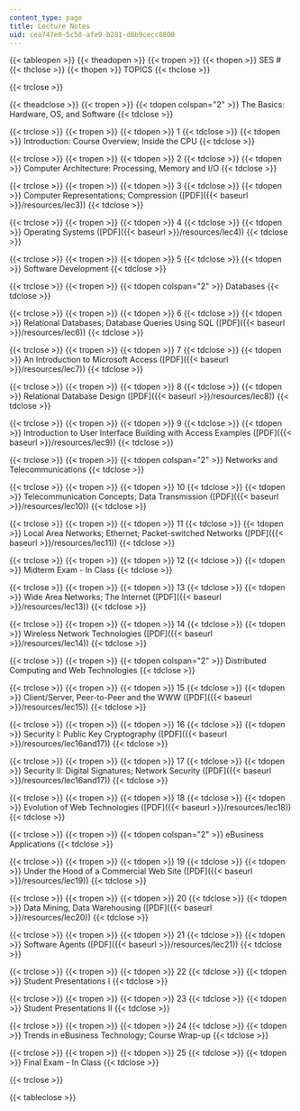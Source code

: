 ```yaml
---
content_type: page
title: Lecture Notes
uid: cea747e0-5c58-afe9-b281-d8b9cecc8800
---
```


{{< tableopen >}}
{{< theadopen >}}
{{< tropen >}}
{{< thopen >}}
SES #
{{< thclose >}}
{{< thopen >}}
TOPICS
{{< thclose >}}

{{< trclose >}}

{{< theadclose >}}
{{< tropen >}}
{{< tdopen colspan="2" >}}
The Basics: Hardware, OS, and Software
{{< tdclose >}}

{{< trclose >}}
{{< tropen >}}
{{< tdopen >}}
1
{{< tdclose >}}
{{< tdopen >}}
Introduction: Course Overview; Inside the CPU
{{< tdclose >}}

{{< trclose >}}
{{< tropen >}}
{{< tdopen >}}
2
{{< tdclose >}}
{{< tdopen >}}
Computer Architecture: Processing, Memory and I/O
{{< tdclose >}}

{{< trclose >}}
{{< tropen >}}
{{< tdopen >}}
3
{{< tdclose >}}
{{< tdopen >}}
Computer Representations; Compression ([PDF]({{< baseurl >}}/resources/lec3))
{{< tdclose >}}

{{< trclose >}}
{{< tropen >}}
{{< tdopen >}}
4
{{< tdclose >}}
{{< tdopen >}}
Operating Systems ([PDF]({{< baseurl >}}/resources/lec4))
{{< tdclose >}}

{{< trclose >}}
{{< tropen >}}
{{< tdopen >}}
5
{{< tdclose >}}
{{< tdopen >}}
Software Development
{{< tdclose >}}

{{< trclose >}}
{{< tropen >}}
{{< tdopen colspan="2" >}}
Databases
{{< tdclose >}}

{{< trclose >}}
{{< tropen >}}
{{< tdopen >}}
6
{{< tdclose >}}
{{< tdopen >}}
Relational Databases; Database Queries Using SQL ([PDF]({{< baseurl >}}/resources/lec6))
{{< tdclose >}}

{{< trclose >}}
{{< tropen >}}
{{< tdopen >}}
7
{{< tdclose >}}
{{< tdopen >}}
An Introduction to Microsoft Access ([PDF]({{< baseurl >}}/resources/lec7))
{{< tdclose >}}

{{< trclose >}}
{{< tropen >}}
{{< tdopen >}}
8
{{< tdclose >}}
{{< tdopen >}}
Relational Database Design ([PDF]({{< baseurl >}}/resources/lec8))
{{< tdclose >}}

{{< trclose >}}
{{< tropen >}}
{{< tdopen >}}
9
{{< tdclose >}}
{{< tdopen >}}
Introduction to User Interface Building with Access Examples ([PDF]({{< baseurl >}}/resources/lec9))
{{< tdclose >}}

{{< trclose >}}
{{< tropen >}}
{{< tdopen colspan="2" >}}
Networks and Telecommunications
{{< tdclose >}}

{{< trclose >}}
{{< tropen >}}
{{< tdopen >}}
10
{{< tdclose >}}
{{< tdopen >}}
Telecommunication Concepts; Data Transmission ([PDF]({{< baseurl >}}/resources/lec10))
{{< tdclose >}}

{{< trclose >}}
{{< tropen >}}
{{< tdopen >}}
11
{{< tdclose >}}
{{< tdopen >}}
Local Area Networks; Ethernet; Packet-switched Networks ([PDF]({{< baseurl >}}/resources/lec11))
{{< tdclose >}}

{{< trclose >}}
{{< tropen >}}
{{< tdopen >}}
12
{{< tdclose >}}
{{< tdopen >}}
Midterm Exam - In Class
{{< tdclose >}}

{{< trclose >}}
{{< tropen >}}
{{< tdopen >}}
13
{{< tdclose >}}
{{< tdopen >}}
Wide Area Networks; The Internet ([PDF]({{< baseurl >}}/resources/lec13))
{{< tdclose >}}

{{< trclose >}}
{{< tropen >}}
{{< tdopen >}}
14
{{< tdclose >}}
{{< tdopen >}}
Wireless Network Technologies ([PDF]({{< baseurl >}}/resources/lec14))
{{< tdclose >}}

{{< trclose >}}
{{< tropen >}}
{{< tdopen colspan="2" >}}
Distributed Computing and Web Technologies
{{< tdclose >}}

{{< trclose >}}
{{< tropen >}}
{{< tdopen >}}
15
{{< tdclose >}}
{{< tdopen >}}
Client/Server, Peer-to-Peer and the WWW ([PDF]({{< baseurl >}}/resources/lec15))
{{< tdclose >}}

{{< trclose >}}
{{< tropen >}}
{{< tdopen >}}
16
{{< tdclose >}}
{{< tdopen >}}
Security I: Public Key Cryptography ([PDF]({{< baseurl >}}/resources/lec16and17))
{{< tdclose >}}

{{< trclose >}}
{{< tropen >}}
{{< tdopen >}}
17
{{< tdclose >}}
{{< tdopen >}}
Security II: Digital Signatures; Network Security ([PDF]({{< baseurl >}}/resources/lec16and17))
{{< tdclose >}}

{{< trclose >}}
{{< tropen >}}
{{< tdopen >}}
18
{{< tdclose >}}
{{< tdopen >}}
Evolution of Web Technologies ([PDF]({{< baseurl >}}/resources/lec18))
{{< tdclose >}}

{{< trclose >}}
{{< tropen >}}
{{< tdopen colspan="2" >}}
eBusiness Applications
{{< tdclose >}}

{{< trclose >}}
{{< tropen >}}
{{< tdopen >}}
19
{{< tdclose >}}
{{< tdopen >}}
Under the Hood of a Commercial Web Site ([PDF]({{< baseurl >}}/resources/lec19))
{{< tdclose >}}

{{< trclose >}}
{{< tropen >}}
{{< tdopen >}}
20
{{< tdclose >}}
{{< tdopen >}}
Data Mining, Data Warehousing ([PDF]({{< baseurl >}}/resources/lec20))
{{< tdclose >}}

{{< trclose >}}
{{< tropen >}}
{{< tdopen >}}
21
{{< tdclose >}}
{{< tdopen >}}
Software Agents ([PDF]({{< baseurl >}}/resources/lec21))
{{< tdclose >}}

{{< trclose >}}
{{< tropen >}}
{{< tdopen >}}
22
{{< tdclose >}}
{{< tdopen >}}
Student Presentations I
{{< tdclose >}}

{{< trclose >}}
{{< tropen >}}
{{< tdopen >}}
23
{{< tdclose >}}
{{< tdopen >}}
Student Presentations II
{{< tdclose >}}

{{< trclose >}}
{{< tropen >}}
{{< tdopen >}}
24
{{< tdclose >}}
{{< tdopen >}}
Trends in eBusiness Technology; Course Wrap-up
{{< tdclose >}}

{{< trclose >}}
{{< tropen >}}
{{< tdopen >}}
25
{{< tdclose >}}
{{< tdopen >}}
Final Exam - In Class
{{< tdclose >}}

{{< trclose >}}

{{< tableclose >}}